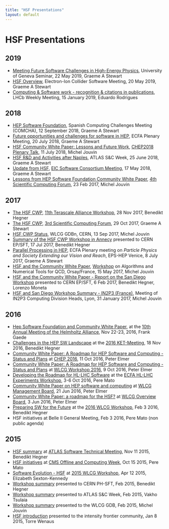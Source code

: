 ```yaml
---
title: "HSF Presentations"
layout: default
---
```


# HSF Presentations

## 2019

* [Meeting Future Software Challenges in High-Energy Physics](/assets/HSF-UNIGE-Seminar.pdf), University of Geneva Seminar,
  22 May 2019, Graeme A Stewart
* [HSF Overview](https://agenda.infn.it/event/17249/contributions/89882/attachments/63230/76128/HSF_Electron_Ion_Consortium_Talk.pdf), Electron-Ion Collider Software Meeting, 20 May 2019, Graeme A Stewart
* [Computing & Software work - recognition & citations in publications](/assets/EduardoRodrigues-LHCb-2019-01-15.pdf), LHCb Weekly Meeting, 15 January 2019, Eduardo Rodrigues

## 2018

* [HEP Software Foundation](https://indico.ific.uv.es/event/3438/contributions/9763/attachments/6464/7304/COMCHA_HSF_Presentation.pdf), Spanish Computing Challenges Meeting (COMCHA), 12 September 2018, Graeme A Stewart
* [Future opportunities and challenges for software in HEP](https://indico.cern.ch/event/730568/contributions/3011127/attachments/1690167/2719313/Software-Opportunities-and-Challenges.pdf), ECFA Plenary Meeting, 20 July 2018, Graeme A Stewart
* [HSF Community White Paper: Lessons and Future Work](https://indico.cern.ch/event/587955/contributions/3012294/attachments/1681524/2708636/CHEP18_-_CWP_Lessons_and_Future_Work.pdf), [CHEP2018 Plenary Talk](https://indico.cern.ch/event/587955/timetable/#20180711), 11 July 2018, Michel Jouvin
* [HSF R&D and Activities after Naples](https://indico.cern.ch/event/740548/attachments/1676548/2692723/HSF_RD_and_Activities.pdf), ATLAS S&C Week, 25 June 2018, Graeme A Stewart
* [Update from HSF](https://www.jlab.org/indico/event/264/session/8/contribution/19/material/slides/0.pdf), [EIC Software Consortium Meeting](https://www.jlab.org/indico/event/264/other-view?view=standard), 17 May 2018, Graeme A Stewart
* [Lessons from HEP Software Foundation Community White Paper](https://indico.cern.ch/event/702775/contributions/2882384/attachments/1597819/2547448/HEP-Computing-After-CWP.pdf), [4th Scientific Computing Forum](https://indico.cern.ch/event/702775/), 23 Feb 2017, Michel Jouvin

## 2017

 * [The HSF CWP](https://indico.desy.de/indico/event/18681/session/8/contribution/114/material/slides/0.pdf), [11th Terascale Alliance Workshop](https://indico.desy.de/indico/event/18681/), 28 Nov 2017, Benedikt Hegner
 * [The HSF CWP](https://indico.cern.ch/event/663273/contributions/2708178/attachments/1545100/2431717/HSF-CWP-Roadmap.pdf), [3rd Scientific Computing Forum](https://indico.cern.ch/event/663273/), 29 Oct 2017, Graeme A Stewart
 * [HSF CWP Status](https://indico.cern.ch/event/578990/contributions/2720743/attachments/1522280/2381911/CWP_Status_-_GDB_20170913.pdf), WLCG GDBn, CERN, 13 Sep 2017, Michel Jouvin
 * [Summary of the HSF CWP Workshop in Annecy](https://indico.cern.ch/event/651834/contributions/2652777/attachments/1493614/2322911/HSF2017AnnecySummary.pdf) presented to CERN EP/SFT, 17 Jul 2017, Benedikt Hegner
 * [Parallel Processing in HEP](https://indico.cern.ch/event/466934/contributions/2524830/attachments/1490098/2315783/hep-parallel-v3.pdf), ECFA Plenary meeting on *Particle Physics and Society Extending our Vision and Reach*, EPS-HEP Venice, 8 July 2017, Graeme A Stewart
 * [HSF and the Community White Paper](https://indico.lal.in2p3.fr/event/3473/session/1/contribution/2/material/slides/0.pdf), [Workshop](https://indico.lal.in2p3.fr/event/3473/timetable/#20170515.detailed) on Algorithms and Numerical Tools for QCD, Orsay/France, 15 May 2017, Michel Jouvin
 * [HSF and the Community White Paper - Report on the San Diego Workshop](https://indico.cern.ch/event/609308/contributions/2456640/attachments/1407318/2150983/HSF_workshopSanDiego.pdf) presented to CERN EP/SFT, 6 Feb 2017, Benedikt Hegner, Lorenzo Moneta
 * [HSF and San Diego Workshop Summary - IN2P3 (France)](https://indico.in2p3.fr/event/14075/session/4/contribution/20/material/slides/0.pdf), Meeting of IN2P3 Computing Division Heads, Lyon, 31 January 2017, Michel Jouvin

## 2016

 * [Hep Software Foundation and Community White Paper](https://indico.desy.de/getFile.py/access?contribId=17&sessionId=7&resId=0&materialId=slides&confId=15730), at the [10th Annual Meeting of the Helmholtz Alliance](https://indico.desy.de/conferenceOtherViews.py?view=standard&confId=15730), Nov 22-23, 2016, Frank Gaede
 * [Challenges in the HEP SW Landscape](https://indico.desy.de/getFile.py/access?contribId=10&resId=0&materialId=1&confId=16073) at the [2016 KET-Meeting](https://indico.desy.de/conferenceDisplay.py?confId=16073), 18 Nov 2016, Benedikt Hegner
 * [Community White Paper: A Roadmap for HEP Software and Computing - Status and Plans](https://indico.cern.ch/event/505613/contributions/2323238/attachments/1352966/2043354/20161011-chep-cwp-plenary.pdf) at [CHEP 2016](http://chep2016.org), 11 Oct 2016, Peter Elmer
 * [Community White Paper: A Roadmap for HEP Software and Computing - Status and Plans](https://indico.cern.ch/event/555063/contributions/2330979/attachments/1350889/2039355/20161009-wlcg-pre-chep-cwp.pdf) at [WLCG Workshop 2016](https://indico.cern.ch/event/555063/), 9 Oct 2016, Peter Elmer
 * [Developing the Roadmap for HL-LHC Software](https://indico.cern.ch/event/524795/contributions/2236597/attachments/1347925/2033396/LHC-Software-Roadmap.pdf)
   at the [ECFA HL-LHC Experiments Workshop](https://indico.cern.ch/event/524795/timetable/), 3-6 Oct 2016, Pere Mato
 * [Community White Paper on HEP software and computing](https://indico.cern.ch/event/536788/contributions/2181213/attachments/1295815/1932438/20160621-wlcg-mb-s2i2-hsf-cwp.pdf) at [WLCG Management Board](https://indico.cern.ch/event/536788/), 21 Jun 2016, Peter Elmer
 * [Community White Paper: a roadmap for the HSF?](https://indico.cern.ch/event/468475/contributions/2176639/attachments/1284555/1909827/20160603-hsf-community-whitepaper-gdb-overview-board.pdf) at [WLCG Overview Board](https://indico.cern.ch/event/468475/), 3 Jun 2016, Peter Elmer
 * [Preparing SW for the Future](https://indico.cern.ch/event/433164/contribution/21/attachments/1221971/1786949/WLCGworkshop2016SW2.pdf) at the [2016 WLCG Workshop](https://indico.cern.ch/event/433164/), Feb 3 2016, Benedikt Hegner
 * HSF initiatives at Belle II General Meeting, Feb 3 2016, Pere Mato (non public agenda)

## 2015

 * [HSF summary](https://indico.cern.ch/event/395887/session/5/contribution/12/attachments/1185905/1719290/HSF_111115.pdf) at [ATLAS Software Technical Meeting](https://indico.cern.ch/event/395887/other-view?view=standard), Nov 11 2015, Benedikt Hegner
 * [HSF initiatives](https://indico.cern.ch/event/454984/contribution/3/attachments/1171114/1690747/HEP_Software_Foundation_HSF__CMS_Meeting_20151015.pdf) at [CMS Offline and Computing Week](https://indico.cern.ch/event/454984/), Oct 15 2015, Pere Mato
 * [Software Evolution - HSF](https://indico.cern.ch/event/345619/session/1/contribution/13/attachments/681171/935779/WLCG_HSF.pdf) at [2015 WLCG Workshop](https://indico.cern.ch/event/345619/), Apr 12 2015, Elizabeth Sexton-Kennedy
 * [Workshop summary](/assets/Benedikt%20Hegner%20HSFSummary.pdf) presented to CERN PH-SFT, Feb 2015, Benedikt Hegner
 * [Workshop summary](/assets/HSF-Summary-Vakho-Tsulaia-ATLAS.pdf) presented to ATLAS S&C Week, Feb 2015, Vakho Tsulaia
 * [Workshop summary](/assets/HSF-SLAC-workshop-summary-GDB-Feb.pdf) presented to the WLCG GDB, Feb 2015, Michel Jouvin
 * [HSF introduction](/assets/HSF-intro-intensity-20150108.pdf) presented to the intensity frontier community, Jan 8 2015, Torre Wenaus
